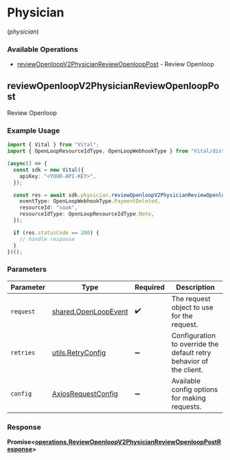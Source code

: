 # Physician
(*physician*)

### Available Operations

* [reviewOpenloopV2PhysicianReviewOpenloopPost](#reviewopenloopv2physicianreviewopenlooppost) - Review Openloop

## reviewOpenloopV2PhysicianReviewOpenloopPost

Review Openloop

### Example Usage

```typescript
import { Vital } from "Vital";
import { OpenLoopResourceIdType, OpenLoopWebhookType } from "Vital/dist/sdk/models/shared";

(async() => {
  const sdk = new Vital({
    apiKey: "<YOUR-API-KEY>",
  });

  const res = await sdk.physician.reviewOpenloopV2PhysicianReviewOpenloopPost({
    eventType: OpenLoopWebhookType.PaymentDeleted,
    resourceId: "soak",
    resourceIdType: OpenLoopResourceIdType.Note,
  });

  if (res.statusCode == 200) {
    // handle response
  }
})();
```

### Parameters

| Parameter                                                           | Type                                                                | Required                                                            | Description                                                         |
| ------------------------------------------------------------------- | ------------------------------------------------------------------- | ------------------------------------------------------------------- | ------------------------------------------------------------------- |
| `request`                                                           | [shared.OpenLoopEvent](../../models/shared/openloopevent.md)        | :heavy_check_mark:                                                  | The request object to use for the request.                          |
| `retries`                                                           | [utils.RetryConfig](../../models/utils/retryconfig.md)              | :heavy_minus_sign:                                                  | Configuration to override the default retry behavior of the client. |
| `config`                                                            | [AxiosRequestConfig](https://axios-http.com/docs/req_config)        | :heavy_minus_sign:                                                  | Available config options for making requests.                       |


### Response

**Promise<[operations.ReviewOpenloopV2PhysicianReviewOpenloopPostResponse](../../models/operations/reviewopenloopv2physicianreviewopenlooppostresponse.md)>**

